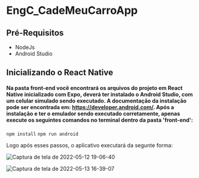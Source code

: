 # EngC_CadeMeuCarroApp

## Pré-Requisitos

- NodeJs
- Android Studio

## Inicializando o React Native

#### Na pasta front-end você encontrará os arquivos do projeto em React Native inicializado com Expo, deverá ter instalado o Android Studio, com um celular simulado sendo executado. A documentação da instalação pode ser encontrada em: https://developer.android.com/. Após a instalação e ter o emulador sendo executado corretamente, apenas execute os seguintes comandos no terminal dentro da pasta 'front-end':

`npm install`
`npm run android`

Logo após esses passos, o aplicativo executará da segunte forma:

![Captura de tela de 2022-05-12 19-06-40](https://user-images.githubusercontent.com/50125058/168175778-6caf369f-b0f6-44eb-bc6e-a1ac9a143b82.png)


![Captura de tela de 2022-05-13 16-39-07](https://user-images.githubusercontent.com/50125058/168378194-aff06dcb-fab7-471d-9c61-18088e81e7a2.png)
